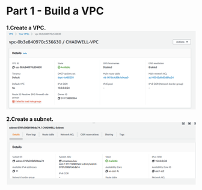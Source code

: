 # Part 1 - Build a VPC

**1.Create a VPC.**
![VPC](images/VPC.png)

 **2.Create a subnet.**
![Subnet](images/SUBNET.png)



